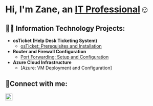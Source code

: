 <h1>Hi, I'm Zane, an <a href="https://linkedin.com/in/zanegoude/">IT Professional</a>☺</h1>
 
 <h2>👨‍💻 Information Technology Projects:</h2>
 
 - <b>osTicket (Help Desk Ticketing System)</b>
   - [osTicket: Prerequisites and Installation](https://github.com/zanegoude/osticket-installation)
 - <b>Router and Firewall Configuration</b>
   - [Port Forwarding: Setup and Configuration](https://github.com/zanegoude/port-forwarding-setup)
 - <b>Azure Cloud Infrastructure</b>
   - [Azure: VM Deployment and Configuration]
 
 <h2>🤳Connect with me:</h2>
 
 [<img align="left" alt="Zane | LinkedIn" width="22px" src="https://cdn.jsdelivr.net/npm/simple-icons@v3/icons/linkedin.svg" />][linkedin]

 
 [linkedin]: https://linkedin.com/in/zanegoude/
 
